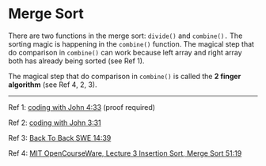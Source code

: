 # Merge Sort

There are two functions in the merge sort: `divide()` and `combine().` The sorting magic is happening in the `combine()` function.  The magical step that do comparison in `combine()` can work because left array and right array both has already being sorted (see Ref 1).

The magical step that do comparison in `combine()` is called the **2 finger algorithm** (see Ref 4, 2, 3).

---

Ref 1:  [coding with John 4:33](https://youtu.be/bOk35XmHPKs?t=273) (proof required)

Ref 2:  [coding with John 3:31](https://www.youtube.com/watch?v=bOk35XmHPKs&t=215s) 

Ref 3: [Back To Back SWE 14:39](https://youtu.be/alJswNJ4P3U?t=879)

Ref 4: [MIT OpenCourseWare, Lecture 3 Insertion Sort, Merge Sort 51:19](https://youtu.be/Kg4bqzAqRBM?t=1770)



  

